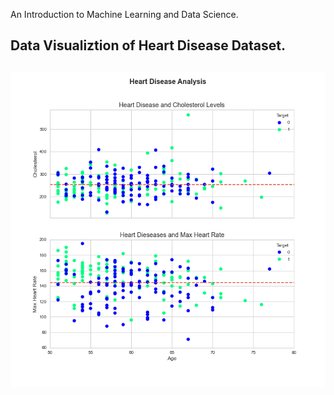 An Introduction to Machine Learning and Data Science.

<h2>Data Visualiztion of Heart Disease Dataset.<h2>

![Data Visualiztion of Heart Disease Dataset](project_1/images/heart-disease-analysis-plot-saved-with-code.png)

